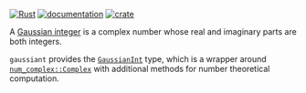 [![Rust](https://github.com/pierwill/gaussiant/actions/workflows/rust.yml/badge.svg)](https://github.com/pierwill/gaussiant/actions/workflows/rust.yml)
[![documentation](https://docs.rs/gaussiant/badge.svg)](https://docs.rs/gaussiant)
[![crate](https://img.shields.io/crates/v/gaussiant.svg)](https://crates.io/crates/gaussiant)

A [Gaussian integer] is a complex number whose real and imaginary parts are both integers.

`gaussiant` provides the [`GaussianInt`] type,
which is a wrapper around [`num_complex::Complex`] with additional methods for number theoretical computation.

[`num_complex::Complex`]: https://docs.rs/num-complex/latest/num_complex/struct.Complex.html
[Gaussian integer]: https://en.wikipedia.org/wiki/Gaussian_integer
[`GaussianInt`]: https://docs.rs/gaussiant/0.1.0/gaussiant/struct.GaussianInt.html
